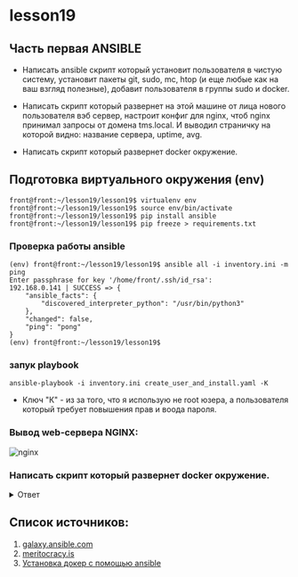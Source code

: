 # lesson19



## Часть первая ANSIBLE

  -   Написать ansible скрипт который установит пользователя в чистую систему, установит пакеты git, sudo, mc, htop (и еще любые как на ваш взгляд полезные), добавит пользователя в группы sudo и docker.

  -   Написать скрипт который развернет на этой машине от лица нового пользователя вэб сервер, настроит конфиг для nginx, чтоб nginx принимал запросы от домена tms.local. И выводил страничку на которой видно: название сервера, uptime, avg.

   -  Написать скрипт который развернет docker окружение.

## Подготовка виртуального окружения (env)
```shell
front@front:~/lesson19/lesson19$ virtualenv env
front@front:~/lesson19/lesson19$ source env/bin/activate
front@front:~/lesson19/lesson19$ pip install ansible
front@front:~/lesson19/lesson19$ pip freeze > requirements.txt
```

### Проверка работы ansible
```shell
(env) front@front:~/lesson19/lesson19$ ansible all -i inventory.ini -m ping
Enter passphrase for key '/home/front/.ssh/id_rsa': 
192.168.0.141 | SUCCESS => {
    "ansible_facts": {
        "discovered_interpreter_python": "/usr/bin/python3"
    },
    "changed": false,
    "ping": "pong"
}
(env) front@front:~/lesson19/lesson19$ 
```
### запук playbook
```shell
ansible-playbook -i inventory.ini create_user_and_install.yaml -K
```
- Ключ "К" - из за того, что я использую не root юзера, а пользователя который требует повышения прав и воода пароля.

### Вывод web-сервера NGINX:
![nginx](https://i.ibb.co/0tjmqd6/image.png)


### Написать скрипт который развернет docker окружение.

<details><summary>Ответ</summary>
<p>

#### Выполним в терминале inux

```shell
   ansible-galaxy collection install community.docker
```
#### Вывод команды
```shell
(env) front@front:~/lesson19/lesson19$ ansible-galaxy collection install community.docker
Starting galaxy collection install process
Process install dependency map
Starting collection install process
Downloading https://galaxy.ansible.com/download/community-docker-3.4.0.tar.gz to /home/front/.ansible/tmp/ansible-local-69857vso5_fb8/tmppijsz9ny/community-docker-3.4.0-447l8xzl
Installing 'community.docker:3.4.0' to '/home/front/.ansible/collections/ansible_collections/community/docker'
community.docker:3.4.0 was installed successfully
```
</p>
</details>


## Список источников:

01. [galaxy.ansible.com](https://galaxy.ansible.com/)
02. [meritocracy.is](https://meritocracy.is/blog/2017/07/24/manage-nginx-configurations-ansible/)
03. [Установка докер с помощью ansible](https://www.digitalocean.com/community/tutorials/how-to-use-ansible-to-install-and-set-up-docker-on-ubuntu-20-04)